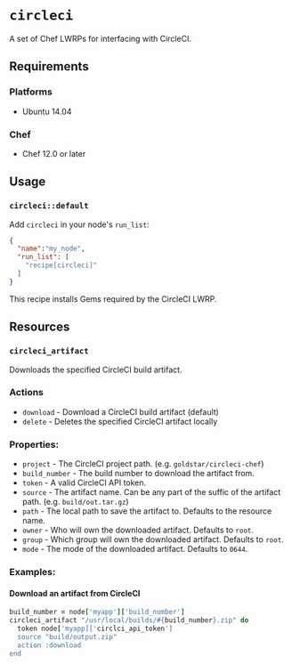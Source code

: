 # `circleci`

A set of Chef LWRPs for interfacing with CircleCI.

## Requirements

### Platforms

- Ubuntu 14.04 

### Chef

- Chef 12.0 or later


## Usage

### `circleci::default`

Add `circleci` in your node's `run_list`:

```json
{
  "name":"my_node",
  "run_list": [
    "recipe[circleci]"
  ]
}
```

This recipe installs Gems required by the CircleCI LWRP.

## Resources

### `circleci_artifact`

Downloads the specified CircleCI build artifact.

### Actions

- `download` - Download a CircleCI build artifact (default)
- `delete` - Deletes the specified CircleCI artifact locally

### Properties:

- `project` - The CircleCI project path. (e.g. `goldstar/circleci-chef`)
- `build_number` - The build number to download the artifact from.
- `token` - A valid CircleCI API token.
- `source` - The artifact name. Can be any part of the suffic of the artifact path. (e.g. `build/out.tar.gz`)
- `path` - The local path to save the artifact to. Defaults to the resource name.
- `owner` - Who will own the downloaded artifact. Defaults to `root`.
- `group` - Which group will own the downloaded artifact. Defaults to `root`.
- `mode` - The mode of the downloaded artifact. Defaults to `0644`.

### Examples:

#### Download an artifact from CircleCI

```ruby
build_number = node['myapp']['build_number']
circleci_artifact "/usr/local/builds/#{build_number}.zip" do
  token node['myapp]['circlci_api_token'] 
  source "build/output.zip"
  action :download
end
```
